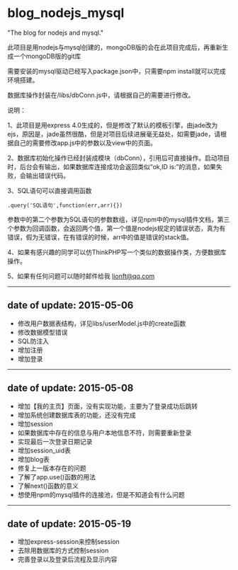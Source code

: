 # blog_nodejs_mysql

"The blog for nodejs and mysql."

此项目是用nodejs与mysql创建的，mongoDB版的会在此项目完成后，再重新生成一个mongoDB版的git库

需要安装的mysql驱动已经写入package.json中，只需要npm install就可以完成环境搭建。

数据库操作封装在/libs/dbConn.js中，请根据自己的需要进行修改。

说明：

1、此项目是用express 4.0生成的，但是修改了默认的模板引擎，由jade改为ejs，原因是，jade虽然很酷，但是对项目后续进展毫无益处，如需要jade，请根据自己的需要修改app.js中的参数以及view中的页面。

2、数据库初始化操作已经封装成模块（dbConn），引用后可直接操作。启动项目时，后台会有输出，如果数据库连接成功会返回类似“ok,ID is:”的消息，如果失败，会输出错误代码。

3、SQL语句可以直接调用函数

```
.query('SQL语句',function(err,arr){})
```

参数中的第二个参数为SQL语句的参数数组，详见npm中的mysql插件文档，第三个参数为回调函数，会返回两个值，第一个值是nodejs规定的错误状态，真为有错误，假为无错误，在有错误的时候，arr中的值是错误的stack值。

4、如果有感兴趣的同学可以仿ThinkPHP写一个类似的数据操作类，方便数据库操作。

5、如果有任何问题可以随时邮件给我 lionft@qq.com

***
date of update: 2015-05-06
---

+ 修改用户数据表结构，详见libs/userModel.js中的create函数
+ 修改数据模型错误
+ SQL防注入
+ 增加注册
+ 增加登录

***
date of update: 2015-05-08
---

+ 增加【我的主页】页面，没有实现功能，主要为了登录成功后跳转
+ 增加系统创建数据库表的功能，还没有完成
+ 增加session
+ 如果数据库中存在的信息与用户本地信息不符，则需要重新登录
+ 实现最后一次登录日期记录
+ 增加session_uid表
+ 增加blog表
+ 修复上一版本存在的问题
+ 了解了app.use()函数的用法
+ 了解next()函数的意义
+ 想使用npm的mysql插件的连接池，但是不知道会有什么问题

***
date of update: 2015-05-19
---
+ 增加express-session来控制session
+ 去除用数据库的方式控制session
+ 完善登录以及登录后流程及显示内容
